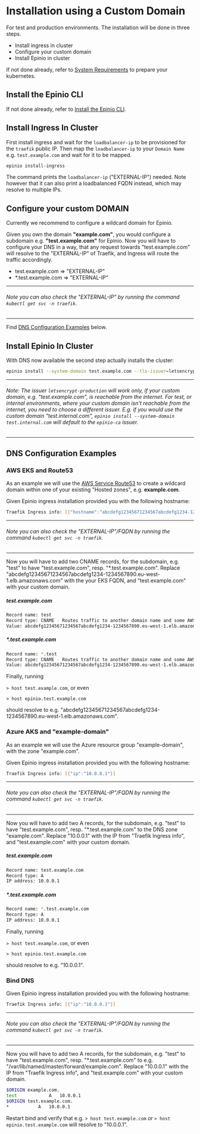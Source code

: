 #  Installation using a Custom Domain

For test and production environments. The installation will be done in three steps.

- Install ingress in cluster
- Configure your custom domain
- Install Epinio in cluster

If not done already, refer to [System Requirements](https://github.com/epinio/epinio#system-requirements) to prepare your kubernetes.

## Install the Epinio CLI

If not done already, refer to [Install the Epinio CLI](./install_epinio_cli.md).

## Install Ingress In Cluster

First install ingress and wait for the `loadbalancer-ip` to be provisioned for the `traefik` public IP. Then map the `loadbalancer-ip` to your `Domain Name` e.g. `test.example.com` and wait for it to be mapped.

```bash
epinio install-ingress
```

The command prints the `loadbalancer-ip` ("EXTERNAL-IP") needed. Note however that it can also print a loadbalanced FQDN instead, which may resolve to multiple IPs.

## Configure your custom DOMAIN

Currently we recommend to configure a wildcard domain for Epinio.

Given you own the domain **"example.com"**, you would configure a subdomain e.g. **"test.example.com"** for Epinio.
Now you will have to configure your DNS in a way, that any request towards "test.example.com" will resolve to the "EXTERNAL-IP" of Traefik, 
and Ingress will route the traffic accordingly.

- test.example.com => "EXTERNAL-IP"
- \*.test.example.com => "EXTERNAL-IP"

***

###### Note you can also check the "EXTERNAL-IP" by running the command `kubectl get svc -n traefik`.

***

Find [DNS Configuration Examples](#dns-configuration-examples) below.

## Install Epinio In Cluster
With DNS now available the second step actually installs the cluster:

```bash
epinio install --system-domain test.example.com --tls-issuer=letsencrypt-production --use-internal-registry-node-port=false
```

***

###### Note: The issuer `letsencrypt-production` will work only, if your custom domain, e.g. "test.example.com", is reachable from the internet. For test, or internal environments, where your custom domain isn't reachable from the internet, you need to choose a different issuer. E.g. if you would use the custom domain "test.internal.com", `epinio install --system-domain test.internal.com` will default to the `epinio-ca` issuer.

***

## DNS Configuration Examples

### AWS EKS and Route53

As an example we will use the [AWS Service Route53](https://console.aws.amazon.com/route53/v2/home#Dashboard) to create a wildcard domain within one of your existing "Hosted zones", e.g. **example.com**.

Given Epinio ingress installation provided you with the following hostname:

```bash
Traefik Ingress info: [{"hostname":"abcdefg12345671234567abcdefg1234-1234567890.eu-west-1.elb.amazonaws.com"}]
```

***

###### Note you can also check the "EXTERNAL-IP"/FQDN by running the command `kubectl get svc -n traefik`.

***

Now you will have to add two CNAME records, for the subdomain, e.g. "test" to have "test.example.com", resp. "\*.test.example.com".
Replace "abcdefg12345671234567abcdefg1234-1234567890.eu-west-1.elb.amazonaws.com" with the your EKS FQDN, and "test.example.com" with your custom domain.

##### test.example.com

```bash
Record name: test
Record type: CNAME - Routes traffic to another domain name and some AWS resources
Value: abcdefg12345671234567abcdefg1234-1234567890.eu-west-1.elb.amazonaws.com
```

##### \*.test.example.com

```bash
Record name: *.test
Record type: CNAME - Routes traffic to another domain name and some AWS resources
Value: abcdefg12345671234567abcdefg1234-1234567890.eu-west-1.elb.amazonaws.com
```

Finally, running 

`> host test.example.com`, or even

`> host epinio.test.example.com`

should resolve to e.g. "abcdefg12345671234567abcdefg1234-1234567890.eu-west-1.elb.amazonaws.com".

### Azure AKS and "example-domain"

As an example we will use the Azure resource group "example-domain", with the zone "example.com".

Given Epinio ingress installation provided you with the following hostname:

```bash
Traefik Ingress info: [{"ip":"10.0.0.1"}]
```

***

###### Note you can also check the "EXTERNAL-IP"/FQDN by running the command `kubectl get svc -n traefik`.

***

Now you will have to add two A records, for the subdomain, e.g. "test" to have "test.example.com", resp. "\*.test.example.com" to the DNS zone "example.com".
Replace "10.0.0.1" with the IP from "Traefik Ingress info", and "test.example.com" with your custom domain.

##### test.example.com

```bash
Record name: test.example.com
Record type: A
IP address: 10.0.0.1
```

##### \*.test.example.com

```bash
Record name: *.test.example.com
Record type: A
IP address: 10.0.0.1
```

Finally, running

`> host test.example.com`, or even

`> host epinio.test.example.com`

should resolve to e.g. "10.0.0.1".

### Bind DNS

Given Epinio ingress installation provided you with the following hostname:

```bash
Traefik Ingress info: [{"ip":"10.0.0.1"}]
```

***

###### Note you can also check the "EXTERNAL-IP"/FQDN by running the command `kubectl get svc -n traefik`.

***

Now you will have to add two A records, for the subdomain, e.g. "test" to have "test.example.com", resp. "\*.test.example.com" to e.g. "/var/lib/named/master/forward/example.com".
Replace "10.0.0.1" with the IP from "Traefik Ingress info", and "test.example.com" with your custom domain.

```bash
$ORIGIN example.com.
test			A	10.0.0.1
$ORIGIN test.example.com.
*			A	10.0.0.1
```

Restart bind and verify that e.g. `> host test.example.com` or `> host epinio.test.example.com` will resolve to "10.0.0.1".
